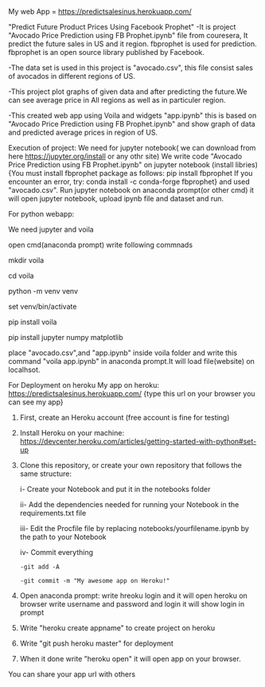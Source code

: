 My web App = https://predictsalesinus.herokuapp.com/ 

"Predict Future Product Prices Using Facebook Prophet"
-It is project "Avocado Price Prediction using FB Prophet.ipynb" file from couresera, It predict the
future sales in US and it region. fbprophet is used for prediction. 
fbprophet is an open source library published by Facebook.

-The data set is used in this project is "avocado.csv", this file consist  sales of avocados in different
 regions of US.
 
-This project plot graphs of given data and after predicting the future.We can see average price in All regions as well as in particuler region.

-This created web app using Voila and widgets "app.ipynb" this is based on "Avocado Price Prediction using FB Prophet.ipynb" 
and show graph of data and predicted average prices in region of US.


Execution of project:
We need for jupyter notebook( we can download from here https://jupyter.org/install or any othr site)
We write code "Avocado Price Prediction using FB Prophet.ipynb" on jupyter notebook (install libries)
{You must install fbprophet package as follows: pip install fbprophet
If you encounter an error, try: conda install -c conda-forge fbprophet}
 and used "avocado.csv".
Run jupyter notebook on anaconda prompt(or other cmd) it will open jupyter notebook, upload ipynb file and dataset and run.


For python webapp:

We need jupyter and voila

open cmd(anaconda prompt) write following commnads

mkdir voila

cd voila

python -m venv venv

set venv/bin/activate

pip install voila

pip install jupyter numpy matplotlib

place "avocado.csv",and "app.ipynb" inside voila folder
and write this command "voila app.ipynb" in anaconda prompt.It will load file(website) on localhsot.



For Deployment on heroku
My app on heroku: https://predictsalesinus.herokuapp.com/ {type this url on your browser you can see my app}
1. First, create an Heroku account (free account is fine for testing)
2. Install Heroku on your machine: https://devcenter.heroku.com/articles/getting-started-with-python#set-up
3. Clone this repository,
or create your own repository that follows the same structure:

   i-  Create your Notebook and put it in the notebooks folder
   
   ii-  Add the dependencies needed for running your Notebook in the requirements.txt file
  
   iii- Edit the Procfile file by replacing notebooks/yourfilename.ipynb by the path to your Notebook
  
   iv-   Commit everything
  
       -git add -A
       
       -git commit -m "My awesome app on Heroku!"
    
4. Open anaconda prompt:
write hreoku login and it will open heroku on browser write username and password and login it will show login in prompt

5. Write "heroku create appname" to create project on heroku

6. Write "git push heroku master" for deployment

7. When it done write "heroku open" it will open app on your browser.

You can share your app url with others
